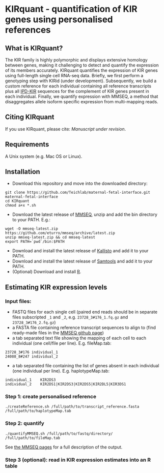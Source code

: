 # KIRquant - quantification of KIR genes using personalised references
## What is KIRquant?
The KIR family is highly polymorphic and displays extensive homology between genes, making it challenging to detect and quantify the expression of its members accurately. KIRquant quantifies the expression of KIR genes using full-length single cell RNA-seq data. Briefly, we first perform a genotyping step with KIRid (under development). Subsequently, we build a custom reference for each individual containing all reference transcripts plus all [IPD-KIR](https://www.ebi.ac.uk/ipd/kir/) sequences for the complement of KIR genes present in each individual. Finally, we quantify expression with MMSEQ, a method that disaggregates allele isoform specific expression from multi-mapping reads.

## Citing KIRquant
If you use KIRquant, please cite: _Manuscript under revision_.

## Requirements

A Unix system (e.g. Mac OS or Linux).

## Installation

* Download this repository and move into the downloaded directory:
```
git clone https://github.com/Teichlab/maternal-fetal-interface.git maternal-fetal-interface
cd KIRquant
chmod a+x *.sh
```
* Download the latest release of [MMSEQ](https://github.com/eturro/mmseq), unzip and add the bin directory to your PATH. E.g.:
```
wget -O mmseq-latest.zip https://github.com/eturro/mmseq/archive/latest.zip
unzip mmseq-latest.zip && cd mmseq-latest
export PATH=`pwd`/bin:$PATH
```
* Download and install the latest release of [Kallisto](https://pachterlab.github.io/kallisto/) and add it to your PATH.
* Download and install the latest release of [Samtools](http://www.htslib.org) and add it to your PATH.
* (Optional) Download and install [R](https://cran.r-project.org).

## Estimating KIR expression levels
### Input files:
* FASTQ files for each single cell (paired end reads should be in separate files subscripted `_1` and `_2`, e.g. `23728_3#176_1.fq.gz` and `23728_3#176_2.fq.gz`)
* a FASTA file containing reference transcript sequences to align to (find ready-made files in the [MMSEQ github page](https://github.com/eturro/mmseq#reference-files))
* a tab separated text file showing the mapping of each cell to each individual (one cell/file per line). E.g. fileMap.tab:
```
23728_3#176	individual_1
24088_8#247	individual_2
```
* a tab separated file containing the list of genes absent in each individual (one individual per line). E.g. haplotypeMap.tab:
```
individual_1    KIR2DS3
individual_2    KIR2DS1|KIR2DS3|KIR2DS5|KIR2DL5|KIR3DS1
```
### Step 1: create personalised reference
    ./createReference.sh /full/path/to/transcript_reference.fasta /full/path/to/haplotypeMap.tab

### Step 2: quantify
    ./quantifyMMSEQ.sh /full/path/to/fastq/directory/ /full/path/to/fileMap.tab

See [the MMSEQ pages](https://github.com/eturro/mmseq#estimating-expression-levels) for a full description of the output.

### Step 3 (optional): read in KIR expression estimates into an R table 


